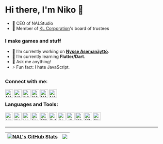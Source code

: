 # Hi there, I'm Niko 👋
- 👔 CEO of NALStudio
- 👥 Member of [KL Corporation](https://github.com/KL-Corporation)'s board of trustees

### I make games and stuff
- 🔭 I’m currently working on <b>[Nysse Asemanäyttö](https://github.com/NALStudio/Nysse-Asemanaytto-V2)</b>.
- 🌱 I’m currently learning <b>Flutter/Dart</b>.
- 💬 Ask me anything!
- ⚡ Fun fact: I hate JavaScript.

### Connect with me:

[<img align="left" title="NALStudio | YouTube" height="26px" src="https://cdn.jsdelivr.net/npm/simple-icons@v12/icons/youtube.svg" />](https://www.youtube.com/channel/UCNksI7dqXOdOisfD0Ps3oKg)
[<img align="left" title="NALStudio | Instagram" height="26px" src="https://cdn.jsdelivr.net/npm/simple-icons@v12/icons/instagram.svg" />](https://instagram.com/niko.a.leinonen)
[<img align="left" title="NALStudio | Steam" height="26px" src="https://cdn.jsdelivr.net/npm/simple-icons@v12/icons/steam.svg" />](https://steamcommunity.com/id/NALStudio)
<img align="left" title="NALStudio | Xbox" height="26px" src="https://cdn.jsdelivr.net/npm/simple-icons@v12/icons/xbox.svg" />
[<img align="left" title="NALStudio | Spotify" height="26px" src="https://cdn.jsdelivr.net/npm/simple-icons@v12/icons/spotify.svg" />](https://open.spotify.com/user/nikoalex2005)
[<img align="left" title="NALStudio | Discord" height="26px" src="https://cdn.jsdelivr.net/npm/simple-icons@v12/icons/discord.svg" />](https://discord.com/users/340460001564819456)

<br />

### Languages and Tools:

[<img align="left" title="Visual Studio 2022" height="26px" src="https://visualstudio.microsoft.com/wp-content/uploads/2021/10/Product-Icon.svg" />](https://visualstudio.com)
[<img align="left" title="Visual Studio Code" height="26px" src="https://upload.wikimedia.org/wikipedia/commons/9/9a/Visual_Studio_Code_1.35_icon.svg" />](https://code.visualstudio.com)
[<img align="left" title="Unity" height="26px" src="https://cdn4.iconfinder.com/data/icons/logos-brands-5/24/unity-512.png" />](https://unity.com)
[<img align="left" title="Flutter" height="26px" src="https://storage.googleapis.com/cms-storage-bucket/4fd5520fe28ebf839174.svg" />](https://flutter.dev/)
[<img align="left" title="C#" height="26px" src="https://upload.wikimedia.org/wikipedia/commons/d/d2/C_Sharp_Logo_2023.svg" />](https://dotnet.microsoft.com/en-us/languages/csharp)
[<img align="left" title="Python" height="26px" src="https://upload.wikimedia.org/wikipedia/commons/c/c3/Python-logo-notext.svg" />](https://www.python.org)
[<img align="left" title="Dart" height="26px" src="https://upload.wikimedia.org/wikipedia/commons/a/a2/Dart_programming_language_logo_icon.svg" />](https://dart.dev/)
[<img align="left" title="JSON" height="26px" src="https://upload.wikimedia.org/wikipedia/commons/c/c9/JSON_vector_logo.svg" />](https://www.json.org)
[<img align="left" title="Git" height="26px" src="https://upload.wikimedia.org/wikipedia/commons/c/c5/Git_Icon.svg" />](https://git-scm.com)
[<img align="left" title="GitHub" height="26px" src="https://upload.wikimedia.org/wikipedia/commons/a/ae/Github-desktop-logo-symbol.svg" />](https://github.com)
[<img align="left" title="Stack Overflow" height="26px" src="https://upload.wikimedia.org/wikipedia/commons/e/ef/Stack_Overflow_icon.svg" />](https://stackoverflow.com)

<br />
<br />

---

| <a href="https://github.com/NALStudio"><img align="center" title="NAL's GitHub Stats" src="https://github-readme-stats.vercel.app/api?username=nalstudio&show_icons=true&include_all_commits=true&count_private=true&hide=contribs&hide_border=true" /></a> | <a href="https://github.com/NALStudio"><img align="center" src="https://github-readme-stats.vercel.app/api/top-langs/?username=nalstudio&layout=normal&size_weight=0.5&count_weight=0.5&hide_border=true" /></a> |
| ------------- | ------------- |
